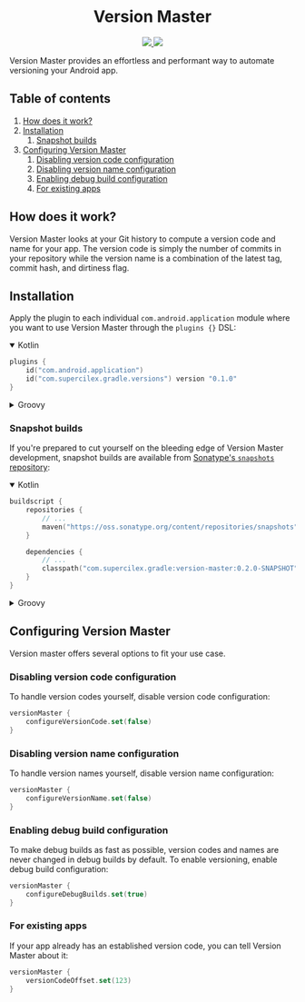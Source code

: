 <h1 align="center">
    Version Master
</h1>

<p align="center">
    <a href="https://github.com/SUPERCILEX/version-master/actions">
        <img src="https://github.com/SUPERCILEX/version-master/workflows/CI/CD/badge.svg" />
    </a>
    <!-- TODO -->
    <a href="https://plugins.gradle.org/plugin/com.supercilex.gradle.versions">
        <img src="https://img.shields.io/maven-metadata/v/https/plugins.gradle.org/m2/com/supercilex/gradle/versions/com.supercilex.gradle.versions.gradle.plugin/maven-metadata.xml.svg?label=Gradle%20Plugins%20Portal" />
    </a>
</p>

Version Master provides an effortless and performant way to automate versioning your Android app.

## Table of contents

1. [How does it work?](#how-does-it-work)
1. [Installation](#installation)
   1. [Snapshot builds](#snapshot-builds)
1. [Configuring Version Master](#configuring-version-master)
   1. [Disabling version code configuration](#disabling-version-code-configuration)
   1. [Disabling version name configuration](#disabling-version-name-configuration)
   1. [Enabling debug build configuration](#enabling-debug-build-configuration)
   1. [For existing apps](#for-existing-apps)

## How does it work?

Version Master looks at your Git history to compute a version code and name for your app. The
version code is simply the number of commits in your repository while the version name is a
combination of the latest tag, commit hash, and dirtiness flag.

## Installation

Apply the plugin to each individual `com.android.application` module where you want to use Version
Master through the `plugins {}` DSL:

<details open><summary>Kotlin</summary>

```kt
plugins {
    id("com.android.application")
    id("com.supercilex.gradle.versions") version "0.1.0"
}
```

</details>

<details><summary>Groovy</summary>

```groovy
plugins {
    id 'com.android.application'
    id 'com.supercilex.gradle.versions' version '0.1.0'
}
```

</details>

### Snapshot builds

If you're prepared to cut yourself on the bleeding edge of Version Master development, snapshot
builds are available from
[Sonatype's `snapshots` repository](https://oss.sonatype.org/content/repositories/snapshots/com/supercilex/gradle/version-master/):

<details open><summary>Kotlin</summary>

```kt
buildscript {
    repositories {
        // ...
        maven("https://oss.sonatype.org/content/repositories/snapshots")
    }

    dependencies {
        // ...
        classpath("com.supercilex.gradle:version-master:0.2.0-SNAPSHOT")
    }
}
```

</details>

<details><summary>Groovy</summary>

```groovy
buildscript {
    repositories {
        // ...
        maven { url 'https://oss.sonatype.org/content/repositories/snapshots' }
    }

    dependencies {
        // ...
        classpath 'com.supercilex.gradle:version-master:0.2.0-SNAPSHOT'
    }
}
```

</details>

## Configuring Version Master

Version master offers several options to fit your use case.

### Disabling version code configuration

To handle version codes yourself, disable version code configuration:

```kt
versionMaster {
    configureVersionCode.set(false)
}
```

### Disabling version name configuration

To handle version names yourself, disable version name configuration:

```kt
versionMaster {
    configureVersionName.set(false)
}
```

### Enabling debug build configuration

To make debug builds as fast as possible, version codes and names are never changed in debug builds
by default. To enable versioning, enable debug build configuration:

```kt
versionMaster {
    configureDebugBuilds.set(true)
}
```

### For existing apps

If your app already has an established version code, you can tell Version Master about it:

```kt
versionMaster {
    versionCodeOffset.set(123)
}
```
